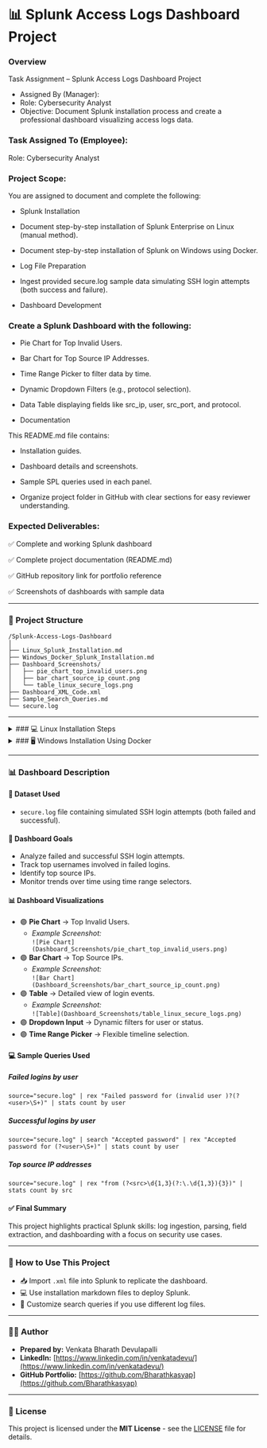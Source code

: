 # 📊 Splunk Access Logs Dashboard Project

### Overview
Task Assignment – Splunk Access Logs Dashboard Project
- Assigned By (Manager):
- Role: Cybersecurity Analyst
- Objective: Document Splunk installation process and create a professional dashboard visualizing access logs data.

### Task Assigned To (Employee):

Role: Cybersecurity Analyst

### Project Scope:
You are assigned to document and complete the following:

- Splunk Installation

- Document step-by-step installation of Splunk Enterprise on Linux (manual method).

- Document step-by-step installation of Splunk on Windows using Docker.

- Log File Preparation

- Ingest provided secure.log sample data simulating SSH login attempts (both success and failure).

- Dashboard Development

### Create a Splunk Dashboard with the following:

- Pie Chart for Top Invalid Users.

- Bar Chart for Top Source IP Addresses.

- Time Range Picker to filter data by time.

- Dynamic Dropdown Filters (e.g., protocol selection).

- Data Table displaying fields like src_ip, user, src_port, and protocol.

- Documentation

This README.md file contains:

- Installation guides.

- Dashboard details and screenshots.

- Sample SPL queries used in each panel.

- Organize project folder in GitHub with clear sections for easy reviewer understanding.

### Expected Deliverables:

✅ Complete and working Splunk dashboard

✅ Complete project documentation (README.md)

✅ GitHub repository link for portfolio reference

✅ Screenshots of dashboards with sample data



---

### 📁 Project Structure
```plaintext
/Splunk-Access-Logs-Dashboard
│
├── Linux_Splunk_Installation.md
├── Windows_Docker_Splunk_Installation.md
├── Dashboard_Screenshots/
│   ├── pie_chart_top_invalid_users.png
│   ├── bar_chart_source_ip_count.png
│   └── table_linux_secure_logs.png
├── Dashboard_XML_Code.xml
├── Sample_Search_Queries.md
└── secure.log
```

---

<details>
<summary>### 💻 Linux Installation Steps</summary>

#### Step 1: Download Splunk Binary
- Go to: https://www.splunk.com/en_us/download/splunk-enterprise.html
- Use `wget` to download the `.deb` package.

#### Step 2: Install Splunk
```bash
sudo dpkg -i splunk-version.deb
```

#### Step 3: Install net-tools
```bash
sudo apt install net-tools
```

#### Step 4: Start Splunk
```bash
cd /opt/splunk/bin
./splunk start
```

</details>

<details>
<summary>### 🖥️ Windows Installation Using Docker</summary>

#### Step 1: Install Docker Desktop
- Reference: https://docs.docker.com/desktop/install/windows-install/

#### Step 2: Deploy Splunk Container
```bash
docker pull splunk/splunk:latest
docker run -d -p 8000:8000 -p 8088:8088 -p 9997:9997 \
-e SPLUNK_START_ARGS="--accept-license" \
-e SPLUNK_PASSWORD="Password@123" splunk/splunk:latest
```

#### Step 3: Access Splunk
- Go to: http://localhost:8000

</details>

---

### 📊 Dashboard Description

#### 📂 Dataset Used
- `secure.log` file containing simulated SSH login attempts (both failed and successful).

#### 🎯 Dashboard Goals
- Analyze failed and successful SSH login attempts.
- Track top usernames involved in failed logins.
- Identify top source IPs.
- Monitor trends over time using time range selectors.

#### 📊 Dashboard Visualizations
- 🟣 **Pie Chart** → Top Invalid Users.
  - _Example Screenshot:_  
  `![Pie Chart](Dashboard_Screenshots/pie_chart_top_invalid_users.png)`
- 🟣 **Bar Chart** → Top Source IPs.
  - _Example Screenshot:_  
  `![Bar Chart](Dashboard_Screenshots/bar_chart_source_ip_count.png)`
- 🟣 **Table** → Detailed view of login events.
  - _Example Screenshot:_  
  `![Table](Dashboard_Screenshots/table_linux_secure_logs.png)`
- 🟣 **Dropdown Input** → Dynamic filters for user or status.
- 🟣 **Time Range Picker** → Flexible timeline selection.

#### 💻 Sample Queries Used
##### Failed logins by user
```spl
source="secure.log" | rex "Failed password for (invalid user )?(?<user>\S+)" | stats count by user
```
##### Successful logins by user
```spl
source="secure.log" | search "Accepted password" | rex "Accepted password for (?<user>\S+)" | stats count by user
```
##### Top source IP addresses
```spl
source="secure.log" | rex "from (?<src>\d{1,3}(?:\.\d{1,3}){3})" | stats count by src
```

#### ✅ Final Summary
This project highlights practical Splunk skills: log ingestion, parsing, field extraction, and dashboarding with a focus on security use cases.

---

### 📌 How to Use This Project
- 📥 Import `.xml` file into Splunk to replicate the dashboard.
- 💻 Use installation markdown files to deploy Splunk.
- 📝 Customize search queries if you use different log files.

---

### 👨‍💻 Author
- **Prepared by:** Venkata Bharath Devulapalli
- **LinkedIn:** [https://www.linkedin.com/in/venkatadevu/](https://www.linkedin.com/in/venkatadevu/)
- **GitHub Portfolio:** [https://github.com/Bharathkasyap](https://github.com/Bharathkasyap)

---

### 📄 License
This project is licensed under the **MIT License** - see the [LICENSE](LICENSE) file for details.
